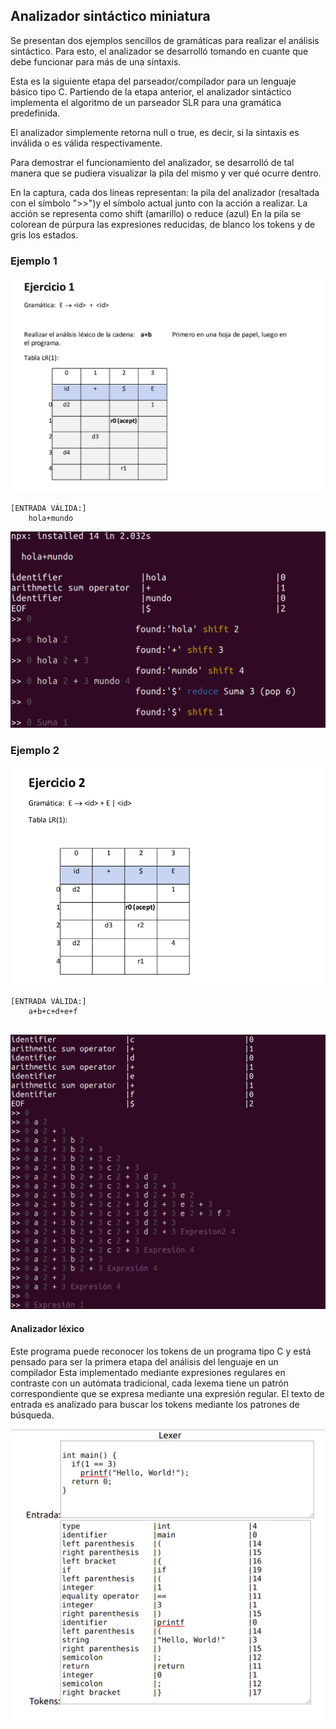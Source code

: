 ##  Analizador sintáctico miniatura

Se presentan dos ejemplos sencillos de gramáticas para realizar el análisis sintáctico. Para esto, el analizador se desarrolló tomando en cuante que debe funcionar para más de una sintaxis.


Esta es la siguiente etapa del parseador/compilador para un lenguaje básico tipo C. Partiendo de la etapa anterior, el analizador sintáctico implementa el algoritmo de un parseador SLR para una gramática predefinida.

El analizador simplemente retorna null o true, es decir, si la sintaxis es inválida o es válida respectivamente.

Para demostrar el funcionamiento del analizador, se desarrolló de tal manera que se pudiera visualizar la pila del mismo y ver qué ocurre dentro.

En la captura, cada dos líneas representan: la pila del analizador (resaltada con el símbolo ">>")y el símbolo actual junto con la acción a realizar.
La acción se representa como shift (amarillo) o reduce (azul)
En la pila se colorean de púrpura las expresiones reducidas, de blanco los tokens y de gris los estados.

### Ejemplo 1
![Ejemplo](screenshots/example1.png)
```
[ENTRADA VÁLIDA:]
    hola+mundo
```

![Captura](screenshots/syntaxer1.png)

### Ejemplo 2
![Ejemplo](screenshots/example2.png)
```
[ENTRADA VÁLIDA:]
    a+b+c+d+e+f
    
```

![Captura](screenshots/syntaxer2.png)


#### Analizador léxico

Este programa puede reconocer los tokens de un programa tipo C y está pensado para ser la primera etapa del análisis del lenguaje en un compilador
Esta implementado mediante expresiones regulares en contraste con un autómata tradicional, cada lexema tiene un patrón correspondiente que se expresa mediante una expresión regular. El texto de entrada es analizado para buscar los tokens mediante los patrones de búsqueda.

![Captura](screenshots/lexer.png)
